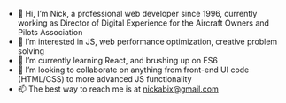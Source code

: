 - 👋 Hi, I’m Nick, a professional web developer since 1996, currently working as Director of Digital Experience for the Aircraft Owners and Pilots Association
- 👀 I’m interested in JS, web performance optimization, creative problem solving
- 🌱 I’m currently learning React, and brushing up on ES6
- 💞️ I’m looking to collaborate on anything from front-end UI code (HTML/CSS) to more advanced JS functionality
- 📫 The best way to reach me is at nickabix@gmail.com
